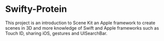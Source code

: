 # Swifty-Protein
This project is an introduction to Scene Kit an Apple framework to create scenes in 3D and more knowledge of Swift and Apple frameworks such as Touch ID, sharing iOS, gestures and UISearchBar.
